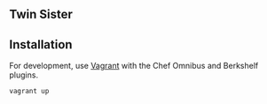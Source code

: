 Twin Sister
-----------

Installation
------------

For development, use [Vagrant](http://vagrantup.com) with the Chef Omnibus and Berkshelf plugins.

    vagrant up
